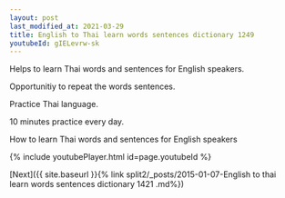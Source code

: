 ```yaml
---
layout: post
last_modified_at: 2021-03-29
title: English to Thai learn words sentences dictionary 1249 
youtubeId: gIELevrw-sk
---
```

 
 
Helps to learn Thai words and sentences for English speakers.

Opportunitiy to repeat the words sentences. 

Practice Thai language. 
 
10 minutes practice every day. 
 
How to learn Thai words and sentences for English speakers 
 
{% include youtubePlayer.html id=page.youtubeId %}
 
 
[Next]({{ site.baseurl }}{% link  split2/_posts/2015-01-07-English to thai learn words sentences dictionary 1421 .md%})
 

